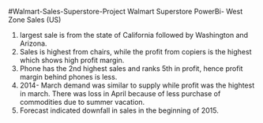 #Walmart-Sales-Superstore-Project
Walmart Superstore PowerBi- West Zone Sales (US)
1) largest sale is from the state of California followed by Washington and Arizona.
2) Sales is highest from chairs, while the profit from copiers is the highest which shows high profit margin.
3) Phone has the 2nd highest sales and ranks 5th in profit, hence profit margin behind phones is less.
4) 2014- March demand was similar to supply while profit was the hightest in march. There was loss in April because of less purchase of commodities due to summer vacation.
5) Forecast indicated downfall in sales in the beginning of 2015.
